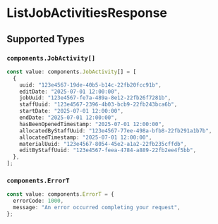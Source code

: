 # ListJobActivitiesResponse


## Supported Types

### `components.JobActivity[]`

```typescript
const value: components.JobActivity[] = [
  {
    uuid: "123e4567-19de-40b5-b14c-22fb20fcc91b",
    editDate: "2025-07-01 12:00:00",
    jobUuid: "123e4567-fe7a-489a-8e12-22fb26f7281b",
    staffUuid: "123e4567-2396-4b03-bcb9-22fb243bca6b",
    startDate: "2025-07-01 12:00:00",
    endDate: "2025-07-01 12:00:00",
    hasBeenOpenedTimestamp: "2025-07-01 12:00:00",
    allocatedByStaffUuid: "123e4567-77ee-498a-bfb8-22fb291a1b7b",
    allocatedTimestamp: "2025-07-01 12:00:00",
    materialUuid: "123e4567-8054-45e2-a1a2-22fb235cffdb",
    editByStaffUuid: "123e4567-feea-4784-a889-22fb2ee4f5bb",
  },
];
```

### `components.ErrorT`

```typescript
const value: components.ErrorT = {
  errorCode: 1000,
  message: "An error occurred completing your request",
};
```

